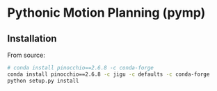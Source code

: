 # Pythonic Motion Planning (pymp)

## Installation

From source:

```bash
# conda install pinocchio==2.6.8 -c conda-forge
conda install pinocchio==2.6.8 -c jigu -c defaults -c conda-forge
python setup.py install
```
